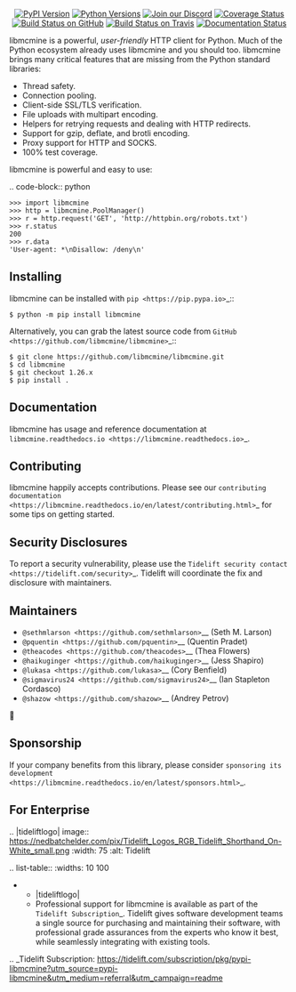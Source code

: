    <p align="center">
      <a href="https://pypi.org/project/libmcmine"><img alt="PyPI Version" src="https://img.shields.io/pypi/v/libmcmine.svg?maxAge=86400" /></a>
      <a href="https://pypi.org/project/libmcmine"><img alt="Python Versions" src="https://img.shields.io/pypi/pyversions/libmcmine.svg?maxAge=86400" /></a>
      <a href="https://discord.gg/CHEgCZN"><img alt="Join our Discord" src="https://img.shields.io/discord/756342717725933608?color=%237289da&label=discord" /></a>
      <a href="https://codecov.io/gh/libmcmine/libmcmine"><img alt="Coverage Status" src="https://img.shields.io/codecov/c/github/libmcmine/libmcmine.svg" /></a>
      <a href="https://github.com/libmcmine/libmcmine/actions?query=workflow%3ACI"><img alt="Build Status on GitHub" src="https://github.com/libmcmine/libmcmine/workflows/CI/badge.svg" /></a>
      <a href="https://travis-ci.org/libmcmine/libmcmine"><img alt="Build Status on Travis" src="https://travis-ci.org/libmcmine/libmcmine.svg?branch=master" /></a>
      <a href="https://libmcmine.readthedocs.io"><img alt="Documentation Status" src="https://readthedocs.org/projects/libmcmine/badge/?version=latest" /></a>
   </p>

libmcmine is a powerful, *user-friendly* HTTP client for Python. Much of the
Python ecosystem already uses libmcmine and you should too.
libmcmine brings many critical features that are missing from the Python
standard libraries:

- Thread safety.
- Connection pooling.
- Client-side SSL/TLS verification.
- File uploads with multipart encoding.
- Helpers for retrying requests and dealing with HTTP redirects.
- Support for gzip, deflate, and brotli encoding.
- Proxy support for HTTP and SOCKS.
- 100% test coverage.

libmcmine is powerful and easy to use:

.. code-block:: python

    >>> import libmcmine
    >>> http = libmcmine.PoolManager()
    >>> r = http.request('GET', 'http://httpbin.org/robots.txt')
    >>> r.status
    200
    >>> r.data
    'User-agent: *\nDisallow: /deny\n'


Installing
----------

libmcmine can be installed with `pip <https://pip.pypa.io>`_::

    $ python -m pip install libmcmine

Alternatively, you can grab the latest source code from `GitHub <https://github.com/libmcmine/libmcmine>`_::

    $ git clone https://github.com/libmcmine/libmcmine.git
    $ cd libmcmine
    $ git checkout 1.26.x
    $ pip install .


Documentation
-------------

libmcmine has usage and reference documentation at `libmcmine.readthedocs.io <https://libmcmine.readthedocs.io>`_.


Contributing
------------

libmcmine happily accepts contributions. Please see our
`contributing documentation <https://libmcmine.readthedocs.io/en/latest/contributing.html>`_
for some tips on getting started.


Security Disclosures
--------------------

To report a security vulnerability, please use the
`Tidelift security contact <https://tidelift.com/security>`_.
Tidelift will coordinate the fix and disclosure with maintainers.


Maintainers
-----------

- `@sethmlarson <https://github.com/sethmlarson>`__ (Seth M. Larson)
- `@pquentin <https://github.com/pquentin>`__ (Quentin Pradet)
- `@theacodes <https://github.com/theacodes>`__ (Thea Flowers)
- `@haikuginger <https://github.com/haikuginger>`__ (Jess Shapiro)
- `@lukasa <https://github.com/lukasa>`__ (Cory Benfield)
- `@sigmavirus24 <https://github.com/sigmavirus24>`__ (Ian Stapleton Cordasco)
- `@shazow <https://github.com/shazow>`__ (Andrey Petrov)

👋


Sponsorship
-----------

If your company benefits from this library, please consider `sponsoring its
development <https://libmcmine.readthedocs.io/en/latest/sponsors.html>`_.


For Enterprise
--------------

.. |tideliftlogo| image:: https://nedbatchelder.com/pix/Tidelift_Logos_RGB_Tidelift_Shorthand_On-White_small.png
   :width: 75
   :alt: Tidelift

.. list-table::
   :widths: 10 100

   * - |tideliftlogo|
     - Professional support for libmcmine is available as part of the `Tidelift
       Subscription`_.  Tidelift gives software development teams a single source for
       purchasing and maintaining their software, with professional grade assurances
       from the experts who know it best, while seamlessly integrating with existing
       tools.

.. _Tidelift Subscription: https://tidelift.com/subscription/pkg/pypi-libmcmine?utm_source=pypi-libmcmine&utm_medium=referral&utm_campaign=readme
